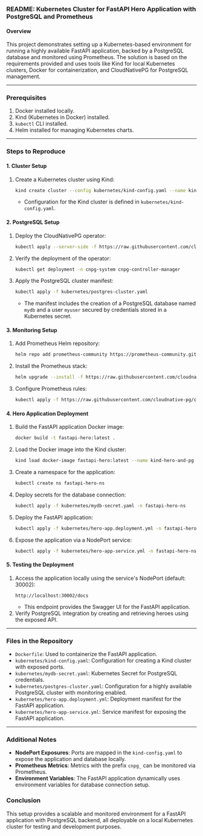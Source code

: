 ### README: Kubernetes Cluster for FastAPI Hero Application with PostgreSQL and Prometheus

#### Overview
This project demonstrates setting up a Kubernetes-based environment for running a highly available FastAPI application, backed by a PostgreSQL database and monitored using Prometheus. The solution is based on the requirements provided and uses tools like Kind for local Kubernetes clusters, Docker for containerization, and CloudNativePG for PostgreSQL management.

---

### Prerequisites
1. Docker installed locally.
2. Kind (Kubernetes in Docker) installed.
3. `kubectl` CLI installed.
4. Helm installed for managing Kubernetes charts.

---

### Steps to Reproduce

#### 1. **Cluster Setup**
1. Create a Kubernetes cluster using Kind:
   ```bash
   kind create cluster --config kubernetes/kind-config.yaml --name kind-hero-and-pg
   ```
   - Configuration for the Kind cluster is defined in `kubernetes/kind-config.yaml`.

#### 2. **PostgreSQL Setup**
1. Deploy the CloudNativePG operator:
   ```bash
   kubectl apply --server-side -f https://raw.githubusercontent.com/cloudnative-pg/cloudnative-pg/release-1.25/releases/cnpg-1.25.0.yaml
   ```
2. Verify the deployment of the operator:
   ```bash
   kubectl get deployment -n cnpg-system cnpg-controller-manager
   ```
3. Apply the PostgreSQL cluster manifest:
   ```bash
   kubectl apply -f kubernetes/postgres-cluster.yaml
   ```
   - The manifest includes the creation of a PostgreSQL database named `mydb` and a user `myuser` secured by credentials stored in a Kubernetes secret.

#### 3. **Monitoring Setup**
1. Add Prometheus Helm repository:
   ```bash
   helm repo add prometheus-community https://prometheus-community.github.io/helm-charts
   ```
2. Install the Prometheus stack:
   ```bash
   helm upgrade --install -f https://raw.githubusercontent.com/cloudnative-pg/cloudnative-pg/main/docs/src/samples/monitoring/kube-stack-config.yaml prometheus-community prometheus-community/kube-prometheus-stack
   ```
3. Configure Prometheus rules:
   ```bash
   kubectl apply -f https://raw.githubusercontent.com/cloudnative-pg/cloudnative-pg/main/docs/src/samples/monitoring/prometheusrule.yaml
   ```

#### 4. **Hero Application Deployment**
1. Build the FastAPI application Docker image:
   ```bash
   docker build -t fastapi-hero:latest .
   ```
2. Load the Docker image into the Kind cluster:
   ```bash
   kind load docker-image fastapi-hero:latest --name kind-hero-and-pg
   ```
3. Create a namespace for the application:
   ```bash
   kubectl create ns fastapi-hero-ns
   ```
4. Deploy secrets for the database connection:
   ```bash
   kubectl apply -f kubernetes/mydb-secret.yaml -n fastapi-hero-ns
   ```
5. Deploy the FastAPI application:
   ```bash
   kubectl apply -f kubernetes/hero-app.deployment.yml -n fastapi-hero-ns
   ```
6. Expose the application via a NodePort service:
   ```bash
   kubectl apply -f kubernetes/hero-app-service.yml -n fastapi-hero-ns
   ```

#### 5. **Testing the Deployment**
1. Access the application locally using the service's NodePort (default: 30002):
   ```
   http://localhost:30002/docs
   ```
   - This endpoint provides the Swagger UI for the FastAPI application.
2. Verify PostgreSQL integration by creating and retrieving heroes using the exposed API.

---

### Files in the Repository
- `Dockerfile`: Used to containerize the FastAPI application.
- `kubernetes/kind-config.yaml`: Configuration for creating a Kind cluster with exposed ports.
- `kubernetes/mydb-secret.yaml`: Kubernetes Secret for PostgreSQL credentials.
- `kubernetes/postgres-cluster.yaml`: Configuration for a highly available PostgreSQL cluster with monitoring enabled.
- `kubernetes/hero-app.deployment.yml`: Deployment manifest for the FastAPI application.
- `kubernetes/hero-app-service.yml`: Service manifest for exposing the FastAPI application.

---

### Additional Notes
- **NodePort Exposures**: Ports are mapped in the `kind-config.yaml` to expose the application and database locally.
- **Prometheus Metrics**: Metrics with the prefix `cnpg_` can be monitored via Prometheus.
- **Environment Variables**: The FastAPI application dynamically uses environment variables for database connection setup.

### Conclusion
This setup provides a scalable and monitored environment for a FastAPI application with PostgreSQL backend, all deployable on a local Kubernetes cluster for testing and development purposes.